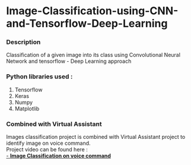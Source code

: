 # Image-Classification-using-CNN-and-Tensorflow-Deep-Learning
### Description
Classification of a given image into its class using Convolutional Neural Network and tensorflow - Deep Learning approach

### Python libraries used :

1. Tensorflow
2. Keras
3. Numpy
4. Matplotlib

### Combined with Virtual Assistant

Images classification project is combined with Virtual Assistant project to identify image on voice command.</br>
Project video can be found here : </br>
<a href =  "https://github.com/aniketsinha06/Image-Classification-using-CNN-and-Tensorflow-Deep-Learning/tree/master/Video">- __Image Classification on voice command__</a></br>

